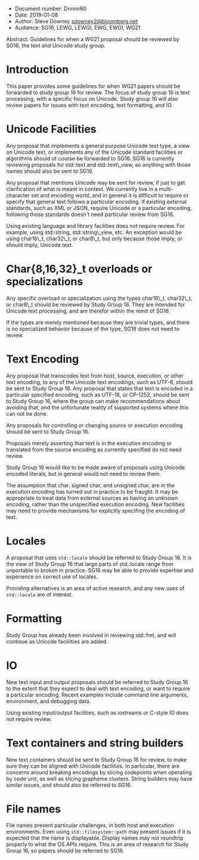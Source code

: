 -   Document number: DnnnnR0
-   Date: 2019-01-08
-   Author: Steve Downey
    [sdowney2@bloomberg.net](mailto:sdowney2@bloomberg.net)
-   Audience: SG16, LEWG, LEWGI, EWG, EWGI, WG21

<div class="ABSTRACT">
Abstract: Guidelines for when a WG21 proposal should be reviewed by
SG16, the text and Unicode study group.

</div>


# Introduction

This paper provides some guidelines for when WG21 papers should be forwarded to study group 16 for review. The focus of study group 16 is text processing, with a specific focus on Unicode. Study group 16 will also review papers for issues with text encoding, text formatting, and IO.


# Unicode Facilities

Any proposal that implements a general purpose Unicode text type, a view on Unicode text, or implements any of the Unicode standard facilities or algorithms should of course be forwarded to SG16. SG16 is currently reviewing proposals for std::text and std::text\\\_view, so anything with those names should also be sent to SG16.

Any proposal that mentions Unicode may be sent for review, if just to get clarification of what is meant in context. We currently live in a multi-character set and encoding world, and in general it is difficult to require or specify that general text follows a particular encoding.  If existing external standards, such as XML or JSON, require Unicode or a particular encoding, following those standards doesn't need particular review from SG16.

Using existing language and library facilities does not require review.  For example, using std::string, std::string\\\_view, etc. An exception would be using char16\\\_t, char32\\\_t, or char8\\\_t, but only because those imply, or should imply, Unicode text.


# Char{8,16,32}\_t overloads or specializations

Any specific overload or specialization using the types char16\\\_t, char32\\\_t, or char8\\\_t should be reviewed by Study Group 16. They are intended for Unicode text processing, and are therefor within the remit of SG16.

If the types are merely mentioned because they are trivial types, and there is no specialized behavior because of the type, SG16 does not need to review.


# Text Encoding

Any proposal that transcodes text from host, source, execution, or other text encoding, to any of the Unicode text encodings, such as UTF-8, should be sent to Study Group 16. Any proposal that states that text is encoded in a particular specified encoding, such as UTF-18, or CP-1252, should be sent to Study Group 16, where the group can make recommendations about avoiding that, and the unfortunate reality of supported systems where this can not be done.

Any proposals for controlling or changing source or execution encoding should be sent to Study Group 16.

Proposals merely asserting that text is in the execution encoding or translated from the source encoding as currently specified do not need review.

Study Group 16 would like to be made aware of proposals using Unicode encoded literals, but in general would not need to review them.

The assumption that char, signed char, and unsigned char, are in the execution encoding has turned out in practice to be fraught. It may be appropriate to treat data from external sources as having an unknown encoding, rather than the unspecified execution encoding. New facilities may need to provide mechanisms for explicitly specifing the encoding of text.


# Locales

A proposal that uses `std::locale` should be referred to Study Group 16. It is the view of Study Group 16 that large parts of std::locale range from unportable to broken in practice. SG16 may be able to provide expertise and experience on correct use of locales.

Providing alternatives is an area of active research, and any new uses of `std::locale` are of interest.


# Formatting

Study Group has already been involved in reviewing std::fmt, and will continue as Unicode faciliities are added.


# IO

New text input and output proposals should be referred to Study Group 16 to the extent that they expect to deal with text encoding, or want to require a particular encoding. Recent examples include command line arguments, environment, and debugging data.

Using existing input/output facilities, such as iostreams or C-style IO does not require review.


# Text containers and string builders

New text containers should be sent to Study Group 16 for review, to make sure they can be aligned with Unicode facilities. In particular, there are concerns around breaking encodings by slicing codepoints when operating by code unit, as well as slicing grapheme clusters. String builders may have similar issues, and should also be referred to SG16.


# File names

File names present particular challenges, in both host and execution environments. Even using `std::filesystem::path` may present issues if it is expected that the name is displayable. Display names may not roundtrip properly to what the OS APIs require. This is an area of research for Study Group 16, so papers should be referred to SG16.
